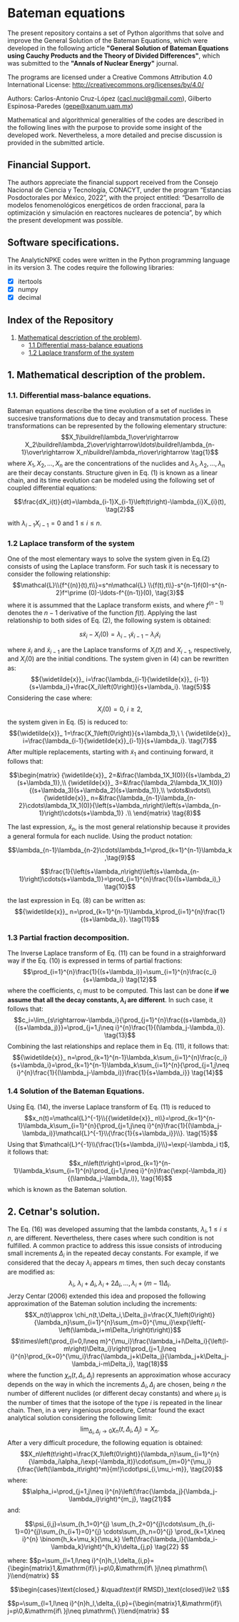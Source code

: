 # Bateman equations 
The present repository contains a set of Python algorithms that solve and improve the General Solution of the Bateman Equations, which were developed in the following article **"General Solution of Bateman Equations using Cauchy Products and the Theory of Divided Differences"**, which was submitted to the **"Annals of Nuclear Energy"** journal.

The programs are licensed under a Creative Commons Attribution 4.0 International License: http://creativecommons.org/licenses/by/4.0/

Authors: Carlos-Antonio Cruz-López (cacl.nucl@gmail.com), Gilberto Espinosa-Paredes (gepe@xanum.uam.mx)

Mathematical and algorithmical generalities of the codes are described in the following lines with the purpose to provide some insight of the developed work. Nevertheless, a more detailed and precise discussion is provided in the submitted article.

## Financial Support.
The authors appreciate the financial support received from the Consejo Nacional de Ciencia y Tecnología, CONACYT, under the program “Estancias Posdoctorales por México, 2022”, with the project entitled: “Desarrollo de modelos fenomenológicos energéticos de orden fraccional, para la optimización y simulación en reactores nucleares de potencia”, by which the present development was possible.

## Software specifications.
The AnalyticNPKE codes were written in the Python programming language in its version 3. The codes require the following libraries:

- [x] itertools
- [x] numpy
- [x] decimal
## Index of the Repository
1. [Mathematical description of the problem](https://github.com/Cruz-Lopez-Carlos-Antonio/Bateman_equations_improvements/blob/main/README.md#1-mathematical-description-of-the-problem)).
   - [1.1 Differential mass-balance equations](https://github.com/Cruz-Lopez-Carlos-Antonio/AnalyticNPKE?tab=readme-ov-file#51-sums)
   - [1.2 Laplace transform of the system](https://github.com/Cruz-Lopez-Carlos-Antonio/Bateman_equations_improvements#12-laplace-transform-of-the-system)


## 1. Mathematical description of the problem.
### 1.1. Differential mass-balance equations. 
Bateman equations describe the time evolution of a set of nuclides in succesive transformations due to decay and transmutation process. These transformations can be represented by the following elementary structure:
$$X_1\buildrel\lambda_1\over\rightarrow X_2\buildrel\lambda_2\over\rightarrow\ldots\buildrel\lambda_{n-1}\over\rightarrow X_n\buildrel\lambda_n\over\rightarrow \tag{1}$$
where $X_1, X_2,...,X_n$ are the concentrations of the nuclides and $\lambda_1, \lambda_2, ..., \lambda_n$ are their decay constants. Structure given in Eq. (1) is known as a linear chain, and its time evolution can be modeled using the following set of coupled differential equations:

$$\frac{dX_i(t)}{dt}=\lambda_{i-1}X_{i-1}\left(t\right)-\lambda_{i}X_{i}(t), \tag{2}$$

with $\lambda_{i-1} X_{i-1}=0$ and $1\leq i\leq n$. 
### 1.2 Laplace transform of the system
One of the most elementary ways to solve the system given in Eq.(2) consists of using the Laplace transform. For such task it is necessary to consider the following relationship:
$$\mathcal{L}\\{f^{(n)}(t),t\\}=s^n\mathcal{L} \\{f(t),t\\}-s^{n-1}f(0)-s^{n-2}f^\prime (0)-\ldots-f^{(n-1)}(0), \tag{3}$$
where it is assummed that the Laplace transform exists, and where $f^{(n-1)}$ denotes the $n-1$ derivative of the function $f(t)$. 
Applying the last relationship to both sides of Eq. (2), the following system is obtained:

$$s{\widetilde{x}}_ i-X_i(0)=\lambda_{i-1}{\widetilde{x}}_{i-1}-\lambda_i{\widetilde{x}}_i \tag{4}$$

where ${\widetilde{x}}_ i$ and ${\widetilde{x}}_ {i-1}$ are the Laplace transforms of $X_i(t)$ and $X _ {i-1}$, respectively, and $X _ i(0)$ are the initial conditions. The system given in (4) can be rewritten as:
$${\widetilde{x}}_ i=\frac{\lambda_{i-1}{\widetilde{x}}_ {i-1}}{s+\lambda_i}+\frac{X_i\left(0\right)}{s+\lambda_i}. \tag{5}$$
Considering the case where:
$$X_i (0)=0, \ i≥2 \tag{6},$$
the system given in Eq. (5) is reduced to: 
$${\widetilde{x}}_ 1=\frac{X_1\left(0\right)}{s+\lambda_1},\ \ {\widetilde{x}}_ i=\frac{\lambda_{i-1}{\widetilde{x}}_{i-1}}{s+\lambda_i}. \tag{7}$$
After multiple replacements, starting with $\widetilde{x}_1$ and continuing forward, it follows that: 

$$\begin{matrix}
{\widetilde{x}}_ 2=&\frac{\lambda_1X_1(0)}{(s+\lambda_2)(s+\lambda_1)},\\
{\widetilde{x}}_ 3=&\frac{\lambda_2\lambda_1X_1(0)}{(s+\lambda_3)(s+\lambda_2)(s+\lambda_1)},\\
\vdots&\vdots\\
{\widetilde{x}}_ n=&\frac{\lambda_{n-1}\lambda_{n-2}\cdots\lambda_1X_1(0)}{\left(s+\lambda_n\right)\left(s+\lambda_{n-1}\right)\cdots(s+\lambda_1)} .\\
\end{matrix} 
\tag{8}$$

The last expression, ${\widetilde{x}}_n$, is the most general relationship because it provides a general formula for each nuclide. Using the product notation:

$$\lambda_{n-1}\lambda_{n-2}\cdots\lambda_1=\prod_{k=1}^{n-1}\lambda_k ,\tag{9}$$

$$\frac{1}{\left(s+\lambda_n\right)\left(s+\lambda_{n-1}\right)\cdots(s+\lambda_1)}=\prod_{i=1}^{n}\frac{1}{(s+\lambda_i),} \tag{10}$$

the last expression in Eq. (8) can be written as:
$${\widetilde{x}}_ n=\prod_{k=1}^{n-1}\lambda_k\prod_{i=1}^{n}\frac{1}{(s+\lambda_i)}. \tag{11}$$

### 1.3 Partial fraction decomposition.
The Inverse Laplace transform of Eq. (11) can be found in a straighforward way if the Eq. (10) is expressed in terms of partial fractions:
$$\prod_{i=1}^{n}\frac{1}{(s+\lambda_i)}=\sum_{i=1}^{n}\frac{c_i}{s+\lambda_i} \tag{12}$$
where the coefficients, $c_i$ must to be computed. This last can be done **if we assume that all the decay constants, $\lambda_i$ are different**. In such case, it follows that:
$$c_i=\lim_{s\rightarrow-\lambda_i}{\prod_{j=1}^{n}\frac{(s+\lambda_i)}{(s+\lambda_j)}}=\prod_{j=1,j\neq i}^{n}\frac{1}{(\lambda_j-\lambda_i)}. \tag{13}$$
Combining the last relationships and replace them in Eq. (11), it follows that:
$${\widetilde{x}}_ n=\prod_{k=1}^{n-1}\lambda_k\sum_{i=1}^{n}\frac{c_i}{s+\lambda_i}=\prod_{k=1}^{n-1}\lambda_k\sum_{i=1}^{n}{\prod_{j=1,j\neq i}^{n}\frac{1}{(\lambda_j-\lambda_i)}\frac{1}{s+\lambda_i}} \tag{14}$$
### 1.4 Solution of the Bateman Equations. 
Using Eq. (14), the inverse Laplace transform of Eq. (11) is reduced to
$$x_n(t)=\mathcal{L}^{-1}\\{{\widetilde{x}}_ n\\}=\prod_{k=1}^{n-1}\lambda_k\sum_{i=1}^{n}{\prod_{j=1,j\neq i}^{n}\frac{1}{(\lambda_j-\lambda_i)}\mathcal{L}^{-1}\\{\frac{1}{s+\lambda_i}}\\}. \tag{15}$$
Using that $\mathcal{L}^{-1}\\{\frac{1}{s+\lambda_i}\\}=\exp(-\lambda_i t)$, it follows that:
$$x_n\left(t\right)=\prod_{k=1}^{n-1}\lambda_k\sum_{i=1}^{n}\prod_{j=1,j\neq i}^{n}\frac{\exp(-\lambda_it)}{(\lambda_j-\lambda_i)}, \tag{16}$$
which is known as the Bateman solution.
## 2. Cetnar's solution.
The Eq. (16) was developed assuming that the lambda constants, $\lambda_i, 1\leq i \leq n$, are different. Nevertheless, there cases where such condition is not fulfilled. A common practice to address this issue consists of introducing small increments $\Delta_i$ in the repeated decay constants. For example, if we considered that the decay $\lambda_i$ appears $m$ times, then such decay constants are modified as:
$$\lambda_i,\ \lambda_i+\Delta_i,\lambda_i+2\Delta_i,…,\lambda_i+(m-1)\Delta_i. \tag{17}$$
Jerzy Centar (2006) extended this idea and proposed the following approximation of the Bateman solution including the increments:
$$X_n(t)\approx \chi_n(t,\Delta_i,\Delta_j)=\frac{X_1\left(0\right)}{\lambda_n}\sum_{i=1}^{n}\sum_{m=0}^{\mu_i}\exp{\left(-\left(\lambda_i+m\Delta_i\right)t\right)}$$
$$\times\left(\prod_{l=0,l\neq m}^{\mu_i}\frac{\lambda_i+l\Delta_i}{\left(l-m\right)\Delta_i}\right)\prod_{j=1,j\neq i}^{n}\prod_{k=0}^{\mu_i}\frac{\lambda_j+k\Delta_j}{\lambda_j+k\Delta_j-\lambda_i-m\Delta_i}, \tag{18}$$
where the function $\chi_n(t,\Delta_i,\Delta_j)$ represents an approximation whose accuracy depends on the way in which the increments $\Delta_i,\Delta_j$ are chosen, being $n$ the number of different nuclides (or different decay constants) and where $\mu_i$ is the number of times that the isotope of the type $i$ is repeated in the linear chain. Then, in a very ingenious procedure, Cetnar found the exact analytical solution considering the following limit:
$$\lim_{\Delta_i,\Delta_j\rightarrow0}{\chi_n(t,\Delta_i,\Delta_j})=X_n. \tag{19}$$
After a very difficult procedure, the following equation is obtained:
$$X_n\left(t\right)=\frac{X_1\left(0\right)}{\lambda_n}\sum_{i=1}^{n}{\lambda_i\alpha_i\exp(-\lambda_it)}\cdot\sum_{m=0}^{\mu_i}{\frac{\left(\lambda_it\right)^m}{m!}\cdot\psi_{i,\mu_i-m}}, \tag{20}$$
where:
$$\alpha_i=\prod_{j=1,j\neq i}^{n}\left(\frac{\lambda_j}{\lambda_j-\lambda_i}\right)^{m_j}, \tag{21}$$
and:

$$\psi_{i,j}=\sum_{h_1=0}^{j} \sum_{h_2=0}^{j}\cdots\sum_{h_{i-1}=0}^{j}\sum_{h_{i+1}=0}^{j} \cdots\sum_{h_n=0}^{j} \prod_{k=1,k\neq i}^{n} \binom{h_k+\mu_k}{\mu_k} \left(\frac{\lambda_i}{\lambda_i-\lambda_k}\right)^{h_k}\delta_{j,p} \tag{22} $$

where:
$$p=\sum_{l=1,l\neq i}^{n}h_l,\delta_{i,p}={\begin{matrix}1,&\mathrm{if}\ j=p\\0,&\mathrm{if\ }j\neq p\mathrm{\ }\\\end{matrix} $$

$$\begin{cases}\text{closed,} &\quad\text{if RMSD}_\text{closed}\le2 \\$$

$$p=\sum_{l=1,l\neq i}^{n}h_l,\delta_{i,p}={\begin{matrix}1,&\mathrm{if}\ j=p\\0,&\mathrm{if\ }j\neq p\mathrm{\ }\\\end{matrix} $$





